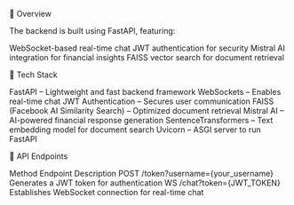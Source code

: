 📌 Overview

The backend is built using FastAPI, featuring:

WebSocket-based real-time chat
JWT authentication for security
Mistral AI integration for financial insights
FAISS vector search for document retrieval

🚀 Tech Stack

FastAPI – Lightweight and fast backend framework
WebSockets – Enables real-time chat
JWT Authentication – Secures user communication
FAISS (Facebook AI Similarity Search) – Optimized document retrieval
Mistral AI – AI-powered financial response generation
SentenceTransformers – Text embedding model for document search
Uvicorn – ASGI server to run FastAPI

📡 API Endpoints

Method	 Endpoint	                        Description
POST	/token?username={your_username} 	Generates a JWT token for authentication
WS	    /chat?token={JWT_TOKEN} 	        Establishes WebSocket connection for real-time chat